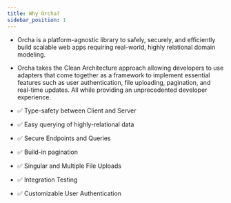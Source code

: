 ```yaml
---
title: Why Orcha?
sidebar_position: 1
---
```


- Orcha is a platform-agnostic library to safely, securely, and efficiently build scalable web apps requiring
  real-world, highly relational domain modeling.

- Orcha takes the Clean Architecture approach allowing developers to use adapters that come together as a
  framework to implement essential features such as user authentication, file uploading, pagination, and
  real-time updates. All while providing an unprecedented developer experience.

- ✅ Type-safety between Client and Server
- ✅ Easy querying of highly-relational data
- ✅ Secure Endpoints and Queries
- ✅ Build-in pagination
- ✅ Singular and Multiple File Uploads
- ✅ Integration Testing
- ✅ Customizable User Authentication
